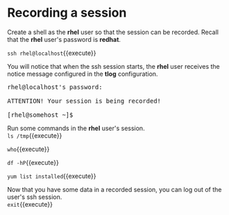 # Recording a session

Create a shell as the __rhel__ user so that the session can be recorded.
Recall that the __rhel__ user's password is __redhat__.

`ssh rhel@localhost`{{execute}}

You will notice that when the ssh session starts, the __rhel__ user receives
the notice message configured in the __tlog__ configuration.

<pre class=file>
rhel@localhost's password:

ATTENTION! Your session is being recorded!

[rhel@somehost ~]$
</pre>

Run some commands in the __rhel__ user's session.  
`ls /tmp`{{execute}}   
   
`who`{{execute}}   
   
`df -hP`{{execute}}   
   
`yum list installed`{{execute}}

Now that you have some data in a recorded session, you can log out of the
user's ssh session.  
`exit`{{execute}}

